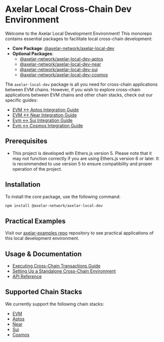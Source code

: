 # Axelar Local Cross-Chain Dev Environment

Welcome to the Axelar Local Development Environment! This monorepo contains essential packages to facilitate local cross-chain development:

- **Core Package**: [@axelar-network/axelar-local-dev](./packages/axelar-local-dev/)
- **Optional Packages**:
  - [@axelar-network/axelar-local-dev-aptos](./packages/axelar-local-dev-aptos/)
  - [@axelar-network/axelar-local-dev-near](./packages/axelar-local-dev-near/)
  - [@axelar-network/axelar-local-dev-sui](./packages/axelar-local-dev-sui/)
  - [@axelar-network/axelar-local-dev-cosmos](./packages/axelar-local-dev-cosmos/)

The `axelar-local-dev` package is all you need for cross-chain applications between EVM chains. However, if you wish to explore cross-chain applications between EVM chains and other chain stacks, check out our specific guides:

- [EVM <-> Aptos Integration Guide](./packages/axelar-local-dev-aptos/README.md#configuration)
- [EVM <-> Near Integration Guide](./packages/axelar-local-dev-near/README.md#configuration)
- [Evm <-> Sui Integration Guide](./packages/axelar-local-dev-sui/README.md)
- [Evm <-> Cosmos Integration Guide](./packages/axelar-local-dev-cosmos/README.md)

## Prerequisites

- This project is developed with Ethers.js version 5. Please note that it may not function correctly if you are using Ethers.js version 6 or later. It is recommended to use version 5 to ensure compatibility and proper operation of the project.

## Installation

To install the core package, use the following command:

```bash
npm install @axelar-network/axelar-local-dev
```

## Practical Examples

Visit our [axelar-examples repo](https://github.com/axelarnetwork/axelar-examples/) repository to see practical applications of this local development environment.

## Usage & Documentation

- [Executing Cross-Chain Transactions Guide](./docs/guide_basic.md)
- [Setting Up a Standalone Cross-Chain Environment](./docs/guide_create_and_exports.md)
- [API Reference](./docs/api_reference.md)

## Supported Chain Stacks

We currently support the following chain stacks:

- [EVM](./packages/axelar-local-dev/)
- [Aptos](./packages/axelar-local-dev-aptos/)
- [Near](./packages/axelar-local-dev-near/)
- [Sui](./packages/axelar-local-dev-sui/)
- [Cosmos](./packages/axelar-local-dev-cosmos/)
